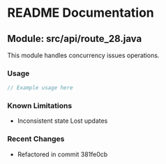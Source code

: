 # README Documentation

## Module: src/api/route_28.java

This module handles concurrency issues operations.

### Usage

```javascript
// Example usage here
```

### Known Limitations

- Inconsistent state Lost updates

### Recent Changes

- Refactored in commit 381fe0cb
